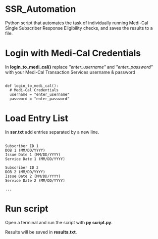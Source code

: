 # SSR_Automation
Python script that automates the task of individually running Medi-Cal Single Subscriber Response Eligibility checks, and saves the results to a file.

# Login with Medi-Cal Credentials
  In **login_to_medi_cal()** replace *"enter_username"* and *"enter_password"* with your Medi-Cal Transaction Services username & password
  ##
    def login_to_medi_cal():
      # Medi-Cal Credentials
      username = "enter_username"
      password = "enter_password"

# Load Entry List
  In **ssr.txt** add entries separated by a new line.
  ##
    Subscriber ID 1
    DOB 1 (MM/DD/YYYY)
    Issue Date 1 (MM/DD/YYYY)
    Service Date 1 (MM/DD/YYYY)

    Subscriber ID 2
    DOB 2 (MM/DD/YYYY)
    Issue Date 2 (MM/DD/YYYY)
    Service Date 2 (MM/DD/YYYY)

    ...

# Run script
  Open a terminal and run the script with **py script.py**.
  
  Results will be saved in **results.txt**.
